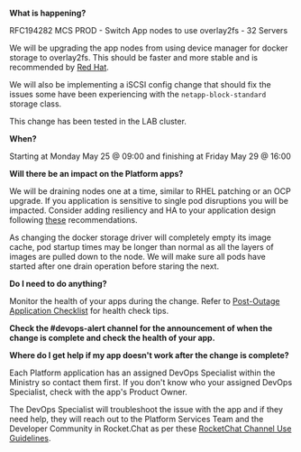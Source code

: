 
**What is happening?**

RFC194282 MCS PROD - Switch App nodes to use overlay2fs - 32 Servers

We will be upgrading the app nodes from using device manager for docker storage to overlay2fs. This should be faster and more stable and is recommended by [Red Hat](https://docs.openshift.com/container-platform/3.11/scaling_performance/optimizing_storage.html#choosing-a-graph-driver).

We will also be implementing a iSCSI config change that should fix the issues some have been experiencing with the `netapp-block-standard` storage class.

This change has been tested in the LAB cluster.

**When?**

Starting at Monday May 25 @ 09:00 and finishing at Friday May 29 @ 16:00

**Will there be an impact on the Platform apps?**

We will be draining nodes one at a time, similar to RHEL patching or an OCP upgrade. If you application is sensitive to single pod disruptions you will be impacted. Consider adding resiliency and HA to your application design following [these](https://developer.gov.bc.ca/Resiliency-Guidelines) recommendations.

As changing the docker storage driver will completely empty its image cache, pod startup times may be longer than normal as all the layers of images are pulled down to the node. We will make sure all pods have started after one drain operation before staring the next.

**Do I need to do anything?**

Monitor the health of your apps during the change. Refer to [Post-Outage Application Checklist](https://developer.gov.bc.ca/Post-Outage-Application-Health-Checklist) for health check tips.

**Check the #devops-alert channel for the announcement of when the change is complete and check the health of your app.**

**Where do I get help if my app doesn't work after the change is complete?**

Each Platform application has an assigned DevOps Specialist within the Ministry so contact them first. If you don't know who your assigned DevOps Specialist, check with the app's Product Owner.

The DevOps Specialist will troubleshoot the issue with the app and if they need help, they will reach out to the Platform Services Team and the Developer Community in Rocket.Chat as per these [RocketChat Channel Use Guidelines](
https://developer.gov.bc.ca/Getting-human-support-for-issues-not-covered-by-devops-requests).
